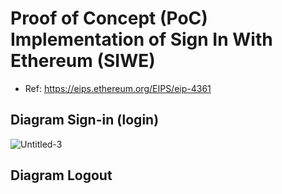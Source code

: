 # Proof of Concept (PoC) Implementation of Sign In With Ethereum (SIWE)


- Ref: https://eips.ethereum.org/EIPS/eip-4361

## Diagram Sign-in (login)

![Untitled-3](https://github.com/user-attachments/assets/8563b814-1692-4cd1-954b-ba90952feca4)


## Diagram Logout

